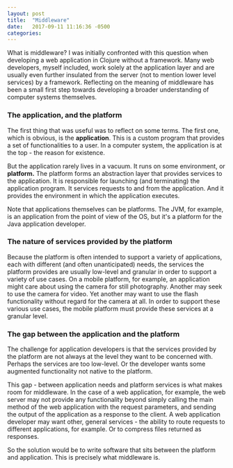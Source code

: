```yaml
---
layout: post
title:  "Middleware"
date:   2017-09-11 11:16:36 -0500
categories: 
---
```


What is middleware? I was initially confronted with this question when developing a web application in Clojure without a framework. Many web developers, myself included, work solely at the application layer and are usually even further insulated from the server (not to mention lower level services) by a framework. Reflecting on the meaning of middleware has been a small first step towards developing a broader understanding of computer systems themselves.

### The application, and the platform

The first thing that was useful was to reflect on some terms. The first one, which is obvious, is the **application**. This is a custom program that provides a set of functionalities to a user. In a computer system, the application is at the top - the reason for existence.

But the application rarely lives in a vacuum. It runs on some environment, or  **platform.** The platform forms an abstraction layer that provides services to the application. It is responsible for launching (and terminating) the application program. It services requests to and from the application. And it provides the environment in which the application executes.

Note that applications themselves can be platforms. The JVM, for example, is an application from the point of view of the OS, but it's a platform for the Java application developer.

### The nature of services provided by the platform

Because the platform is often intended to support a variety of applications, each with different (and often unanticipated) needs, the services the platform provides are usually low-level and granular in order to support a variety of use cases. On a mobile platform, for example, an application might care about using the camera for still photography. Another may seek to use the camera for video. Yet another may want to use the flash functionality without regard for the camera at all. In order to support these various use cases, the mobile platform must provide these services at a granular level.

### The gap between the application and the platform

The challenge for application developers is that the services provided by the platform are not always at the level they want to be concerned with. Perhaps the services are too low-level. Or the developer wants some augmented functionality not native to the platform.

This gap - between application needs and platform services is what makes room for middleware. In the case of a web application, for example, the web server may not provide any functionality beyond simply calling the main method of the web application with the request parameters, and sending the output of the application as a response to the client. A web application developer may want other, general services - the ability to route requests to different applications, for example. Or to compress files returned as responses.

So the solution would be to write software that sits between the platform and application. This is precisely what middleware is. 